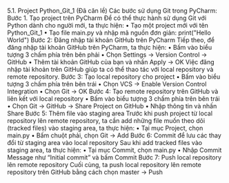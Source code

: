 5.1. Project Python_Git_1 (Đã căn lề)
Các bước sử dụng Git trong PyCharm:
Bước 1. Tạo project trên PyCharm
Để có thể thực hành sử dụng Git với Python dành cho người mới, ta thực hiện:
•	Tạo một project mới với tên Python_Git_1
•	Tạo file main.py và nhập mã nguồn đơn giản: print("Hello World")
Bước 2: Đăng nhập tài khoản GitHub trên PyCharm
Tiếp theo, để đăng nhập tài khoản GitHub trên PyCharm, ta thực hiện:
•	Bấm vào biểu tượng 3 chấm phía trên bên phải
•	Chọn Settings -> Version Control -> GitHub
•	Thêm tài khoản GitHub của bạn và nhấn Apply -> OK
Việc đăng nhập tài khoản trên GitHub giúp ta có thể thao tác với local repository và remote repository.
Bước 3: Tạo local repository cho project
•	Bấm vào biểu tượng 3 chấm phía trên bên trái
•	Chọn VCS -> Enable Version Control Integration
•	Chọn Git -> OK
Bước 4: Tạo remote repository trên GitHub và liên kết với local repository
•	Bấm vào biểu tượng 3 chấm phía trên bên trái
•	Chọn Git -> GitHub -> Share Project on GitHub
•	Nhập thông tin và nhấn Share
Bước 5: Thêm file vào staging area
Trước khi push project từ local repository lên remote repository, ta cần add những file muốn theo dõi (tracked files) vào staging area, ta thực hiện:
•	Tại mục Project, chọn main.py
•	Bấm chuột phải, chọn Git -> Add
Bước 6: Commit để lưu các thay đổi từ staging area vào local repository
Sau khi add tracked files vào staging area, ta thực hiện:
•	Tại mục Commit, chọn main.py
•	Nhập Commit Message như “Initial commit” và bấm Commit
Bước 7: Push local repository lên remote repository
Cuối cùng, ta push local repository lên remote repository trên GitHub bằng cách 
chọn master -> Push
